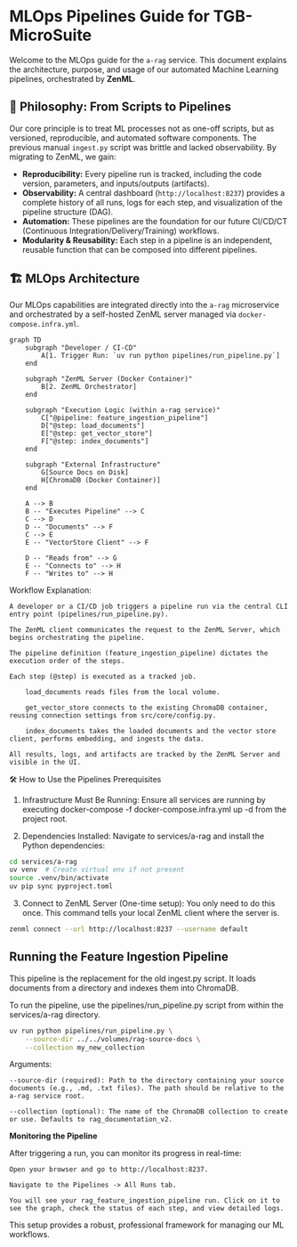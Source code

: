 # MLOps Pipelines Guide for TGB-MicroSuite

Welcome to the MLOps guide for the `a-rag` service. This document explains the architecture, purpose, and usage of our automated Machine Learning pipelines, orchestrated by **ZenML**.

## 🎯 Philosophy: From Scripts to Pipelines

Our core principle is to treat ML processes not as one-off scripts, but as versioned, reproducible, and automated software components. The previous manual `ingest.py` script was brittle and lacked observability. By migrating to ZenML, we gain:

-   **Reproducibility:** Every pipeline run is tracked, including the code version, parameters, and inputs/outputs (artifacts).
-   **Observability:** A central dashboard (`http://localhost:8237`) provides a complete history of all runs, logs for each step, and visualization of the pipeline structure (DAG).
-   **Automation:** These pipelines are the foundation for our future CI/CD/CT (Continuous Integration/Delivery/Training) workflows.
-   **Modularity & Reusability:** Each step in a pipeline is an independent, reusable function that can be composed into different pipelines.

## 🏗️ MLOps Architecture

Our MLOps capabilities are integrated directly into the `a-rag` microservice and orchestrated by a self-hosted ZenML server managed via `docker-compose.infra.yml`.

```mermaid
graph TD
    subgraph "Developer / CI-CD"
        A[1. Trigger Run: `uv run python pipelines/run_pipeline.py`]
    end

    subgraph "ZenML Server (Docker Container)"
        B[2. ZenML Orchestrator]
    end

    subgraph "Execution Logic (within a-rag service)"
        C["@pipeline: feature_ingestion_pipeline"]
        D["@step: load_documents"]
        E["@step: get_vector_store"]
        F["@step: index_documents"]
    end

    subgraph "External Infrastructure"
        G[Source Docs on Disk]
        H[ChromaDB (Docker Container)]
    end

    A --> B
    B -- "Executes Pipeline" --> C
    C --> D
    D -- "Documents" --> F
    C --> E
    E -- "VectorStore Client" --> F
    
    D -- "Reads from" --> G
    E -- "Connects to" --> H
    F -- "Writes to" --> H
```

Workflow Explanation:

    A developer or a CI/CD job triggers a pipeline run via the central CLI entry point (pipelines/run_pipeline.py).

    The ZenML client communicates the request to the ZenML Server, which begins orchestrating the pipeline.

    The pipeline definition (feature_ingestion_pipeline) dictates the execution order of the steps.

    Each step (@step) is executed as a tracked job.

        load_documents reads files from the local volume.

        get_vector_store connects to the existing ChromaDB container, reusing connection settings from src/core/config.py.

        index_documents takes the loaded documents and the vector store client, performs embedding, and ingests the data.

    All results, logs, and artifacts are tracked by the ZenML Server and visible in the UI.

🛠️ How to Use the Pipelines
Prerequisites

1. Infrastructure Must Be Running: Ensure all services are running by executing docker-compose -f docker-compose.infra.yml up -d from the project root.

2. Dependencies Installed: Navigate to services/a-rag and install the Python dependencies:

```bash
cd services/a-rag
uv venv  # Create virtual env if not present
source .venv/bin/activate
uv pip sync pyproject.toml
```

3. Connect to ZenML Server (One-time setup):
You only need to do this once. This command tells your local ZenML client where the server is.

```bash
zenml connect --url http://localhost:8237 --username default
```

## Running the Feature Ingestion Pipeline

This pipeline is the replacement for the old ingest.py script. It loads documents from a directory and indexes them into ChromaDB.

To run the pipeline, use the pipelines/run_pipeline.py script from within the services/a-rag directory.

```bash
uv run python pipelines/run_pipeline.py \
    --source-dir ../../volumes/rag-source-docs \
    --collection my_new_collection
```

Arguments:

    --source-dir (required): Path to the directory containing your source documents (e.g., .md, .txt files). The path should be relative to the a-rag service root.

    --collection (optional): The name of the ChromaDB collection to create or use. Defaults to rag_documentation_v2.

**Monitoring the Pipeline**

After triggering a run, you can monitor its progress in real-time:

    Open your browser and go to http://localhost:8237.

    Navigate to the Pipelines -> All Runs tab.

    You will see your rag_feature_ingestion_pipeline run. Click on it to see the graph, check the status of each step, and view detailed logs.

This setup provides a robust, professional framework for managing our ML workflows.